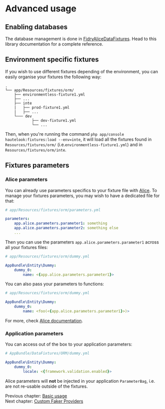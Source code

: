 # Advanced usage

## Enabling databases

The database management is done in [FidryAliceDataFixtures](https://github.com/theofidry/AliceDataFixtures). Head
to this library documentation for a complete reference.


## Environment specific fixtures

If you wish to use different fixtures depending of the environment, you can easily organise your fixtures the following way:

```
.
└── app/Resources/fixtures/orm/
    ├── environmentless-fixture1.yml
    ├── ...
    ├── inte
    |   ├── prod-fixture1.yml
    |   ├── ...
    └─── dev
            ├── dev-fixture1.yml
            └── ...
```

Then, when you're running the command `php app/console hautelook:fixtures:load --env=inte`, it will load all the
fixtures found in `Resources/fixtures/orm/` (i.e.`environmentless-fixture1.yml`) and in `Resources/fixtures/orm/inte`.


## Fixtures parameters

### Alice parameters

You can already use parameters specifics to your fixture file with
[Alice](https://github.com/nelmio/alice/blob/master/doc/fixtures-refactoring.md#parameters). To manage your fixtures
parameters, you may wish to have a dedicated file for that:

```yaml
# app/Resources/fixtures/orm/parameters.yml

parameters:
    app.alice.parameters.parameter1: something
    app.alice.parameters.parameter2: something else
    ...
```

Then you can use the parameters `app.alice.parameters.parameter1` across all your fixtures files:

```yaml
# app/Resources/fixtures/orm/dummy.yml

AppBundle\Entity\Dummy:
    dummy_0:
        name: <{app.alice.parameters.parameter1}>
```

You can also pass your parameters to functions:

```yaml
# app/Resources/fixtures/orm/dummy.yml

AppBundle\Entity\Dummy:
    dummy_0:
        name: <foo(<{app.alice.parameters.parameter1}>)>
```

For more, check [Alice documentation](https://github.com/nelmio/alice#table-of-contents).


### Application parameters

You can access out of the box to your application parameters:

```yaml
# AppBundle/DataFixtures/ORM/dummy.yml

AppBundle\Entity\Dummy:
    dummy_0:
        locale: <{framework.validation.enabled}>
```

Alice parameters will **not** be injected in your application `ParameterBag`, i.e. are not re-usable outside of the
fixtures.


Previous chapter: [Basic usage](../README.md#basic-usage)<br />
Next chapter: [Custom Faker Providers](faker-providers.md)
